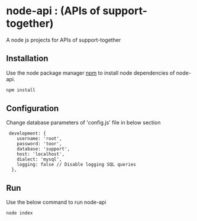 # node-api : (APIs of support-together)

A node js projects for APIs of support-together 

## Installation

Use the node package manager [npm](https://www.npmjs.com/) to install node dependencies of node-api.

```bash
npm install
```
## Configuration

Change database parameters of 'config.js' file in below section
```` 
 development: {
    username: 'root',
    password: 'toor',
    database: 'support',
    host: 'localhost',
    dialect: 'mysql',
    logging: false // Disable logging SQL queries
  },
````
## Run

Use the below command to run node-api

```bash
node index
```
